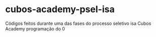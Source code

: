 # cubos-academy-psel-isa
Códigos feitos durante uma das fases do processo seletivo isa Cubos Academy programação do 0
